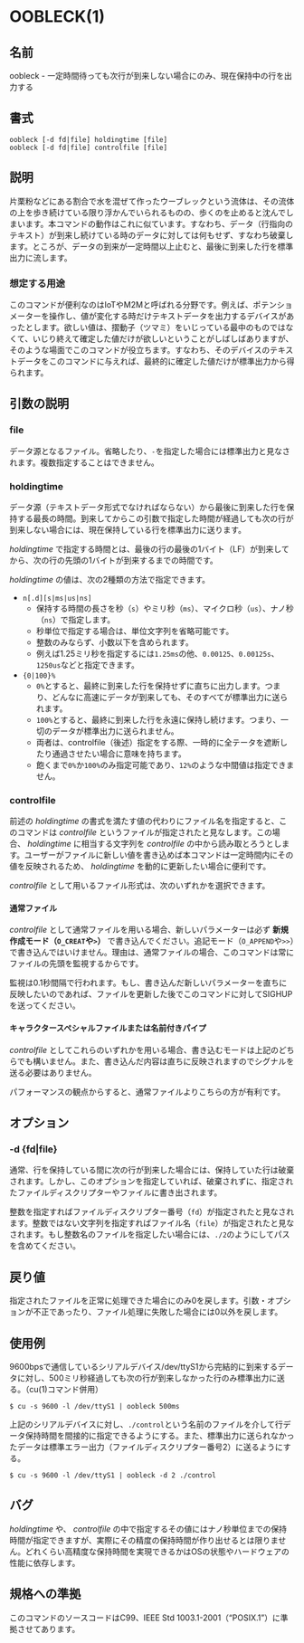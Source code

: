 # OOBLECK(1)

## 名前

oobleck - 一定時間待っても次行が到来しない場合にのみ、現在保持中の行を出力する

## 書式

```sh:
oobleck [-d fd|file] holdingtime [file]
oobleck [-d fd|file] controlfile [file]
```

## 説明

片栗粉などにある割合で水を混ぜて作ったウーブレックという流体は、その流体の上を歩き続けている限り浮かんでいられるものの、歩くのを止めると沈んでしまいます。本コマンドの動作はこれに似ています。すなわち、データ（行指向のテキスト）が到来し続けている時のデータに対しては何もせず、すなわち破棄します。ところが、データの到来が一定時間以上止むと、最後に到来した行を標準出力に流します。

### 想定する用途

このコマンドが便利なのはIoTやM2Mと呼ばれる分野です。例えば、ポテンショメーターを操作し、値が変化する時だけテキストデータを出力するデバイスがあったとします。欲しい値は、摺動子（ツマミ）をいじっている最中のものではなくて、いじり終えて確定した値だけが欲しいということがしばしばありますが、そのような場面でこのコマンドが役立ちます。すなわち、そのデバイスのテキストデータをこのコマンドに与えれば、最終的に確定した値だけが標準出力から得られます。

## 引数の説明

### file

データ源となるファイル。省略したり、`-`を指定した場合には標準出力と見なされます。複数指定することはできません。

### holdingtime

データ源（テキストデータ形式でなければならない）から最後に到来した行を保持する最長の時間。到来してからこの引数で指定した時間が経過しても次の行が到来しない場合には、現在保持している行を標準出力に送ります。

*holdingtime* で指定する時間とは、最後の行の最後の1バイト（LF）が到来してから、次の行の先頭の1バイトが到来するまでの時間です。

*holdingtime* の値は、次の2種類の方法で指定できます。

* `n[.d][s|ms|us|ns]`
  * 保持する時間の長さを秒（`s`）やミリ秒（`ms`）、マイクロ秒（`us`）、ナノ秒（`ns`）で指定します。
  * 秒単位で指定する場合は、単位文字列を省略可能です。
  * 整数のみならず、小数以下を含められます。
  * 例えば1.25ミリ秒を指定するには`1.25ms`の他、`0.00125`、`0.00125s`、`1250us`などと指定できます。
* `{0|100}%`
  * `0%`とすると、最終に到来した行を保持せずに直ちに出力します。つまり、どんなに高速にデータが到来しても、そのすべてが標準出力に送られます。
  * `100%`とすると、最終に到来した行を永遠に保持し続けます。つまり、一切のデータが標準出力に送られません。
  * 両者は、controlfile（後述）指定をする際、一時的に全テータを遮断したり通過させたい場合に意味を持ちます。
  * 飽くまで`0%`か`100%`のみ指定可能であり、`12%`のような中間値は指定できません。

### controlfile

前述の *holdingtime* の書式を満たす値の代わりにファイル名を指定すると、このコマンドは *controlfile* というファイルが指定されたと見なします。この場合、 *holdingtime* に相当する文字列を *controlfile* の中から読み取とろうとします。ユーザーがファイルに新しい値を書き込めば本コマンドは一定時間内にその値を反映されるため、 *holdingtime* を動的に更新したい場合に便利です。

*controlfile* として用いるファイル形式は、次のいずれかを選択できます。

#### 通常ファイル

*controlfile* として通常ファイルを用いる場合、新しいパラメーターは必ず **新規作成モード（`O_CREAT`や`>`）** で書き込んでください。追記モード（`O_APPEND`や`>>`）で書き込んではいけません。理由は、通常ファイルの場合、このコマンドは常にファイルの先頭を監視するからです。

監視は0.1秒間隔で行われます。もし、書き込んだ新しいパラメーターを直ちに反映したいのであれば、ファイルを更新した後でこのコマンドに対してSIGHUPを送ってください。

#### キャラクタースペシャルファイルまたは名前付きパイプ

*controlfile* としてこれらのいずれかを用いる場合、書き込むモードは上記のどちらでも構いません。また、書き込んだ内容は直ちに反映されますのでシグナルを送る必要はありません。

パフォーマンスの観点からすると、通常ファイルよりこちらの方が有利です。

## オプション

### -d {fd|file}

通常、行を保持している間に次の行が到来した場合には、保持していた行は破棄されます。しかし、このオプションを指定していれば、破棄されずに、指定されたファイルディスクリプターやファイルに書き出されます。

整数を指定すればファイルディスクリプター番号（`fd`）が指定されたと見なされます。整数ではない文字列を指定すればファイル名（`file`）が指定されたと見なされます。もし整数名のファイルを指定したい場合には、`./2`のようにしてパスを含めてください。

## 戻り値

指定されたファイルを正常に処理できた場合にのみ0を戻します。引数・オプションが不正であったり、ファイル処理に失敗した場合には0以外を戻します。

## 使用例

9600bpsで通信しているシリアルデバイス/dev/ttyS1から完結的に到来するデータに対し、500ミリ秒経過しても次の行が到来しなかった行のみ標準出力に送る。（cu(1)コマンド併用）

```sh:
$ cu -s 9600 -l /dev/ttyS1 | oobleck 500ms
```

上記のシリアルデバイスに対し、`./control`という名前のファイルを介して行データ保持時間を間接的に指定できるようにする。また、標準出力に送られなかったデータは標準エラー出力（ファイルディスクリプター番号2）に送るようにする。

```sh:
$ cu -s 9600 -l /dev/ttyS1 | oobleck -d 2 ./control
```

## バグ

*holdingtime* や、 *controlfile* の中で指定するその値にはナノ秒単位までの保持時間が指定できますが、実際にその精度の保持時間が作り出せるとは限りません。どれくらい高精度な保持時間を実現できるかはOSの状態やハードウェアの性能に依存します。

## 規格への準拠

このコマンドのソースコードはC99、IEEE Std 1003.1-2001（“POSIX.1”）に準拠させてあります。
